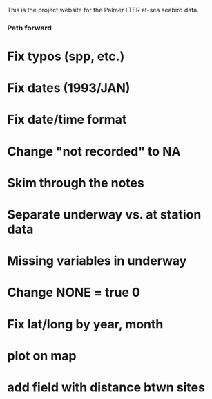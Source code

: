 This is the project website for the Palmer LTER at-sea seabird data.

### Path forward ###



# Fix typos (spp, etc.)
# Fix dates (1993/JAN)
# Fix date/time format
# Change "not recorded" to NA
# Skim through the notes 

# Separate underway vs. at station data
# Missing variables in underway
# Change NONE = true 0
# Fix lat/long by year, month
# plot on map
# add field with distance btwn sites